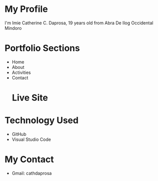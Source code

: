 # My Profile
I'm Imie Catherine C. Daprosa, 19 years old from Abra De Ilog Occidental Mindoro
# Portfolio Sections
* Home
* About
* Activities
* Contact
  # Live Site

 # Technology Used 
 * GitHub
 * Visual Studio Code
# My Contact 
* Gmail: cathdaprosa
